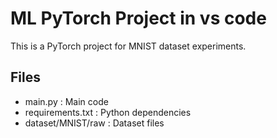 # ML PyTorch Project in vs code

This is a PyTorch project for MNIST dataset experiments.

## Files
- main.py : Main code
- requirements.txt : Python dependencies
- dataset/MNIST/raw : Dataset files
